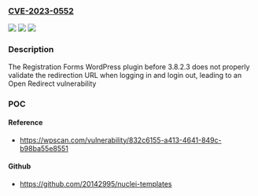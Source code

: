 ### [CVE-2023-0552](https://cve.mitre.org/cgi-bin/cvename.cgi?name=CVE-2023-0552)
![](https://img.shields.io/static/v1?label=Product&message=Registration%20Forms&color=blue)
![](https://img.shields.io/static/v1?label=Version&message=3.8.1.4%3C%203.8.2.3%20&color=brighgreen)
![](https://img.shields.io/static/v1?label=Vulnerability&message=CWE-601%20URL%20Redirection%20to%20Untrusted%20Site%20('Open%20Redirect')&color=brighgreen)

### Description

The Registration Forms WordPress plugin before 3.8.2.3 does not properly validate the redirection URL when logging in and login out, leading to an Open Redirect vulnerability

### POC

#### Reference
- https://wpscan.com/vulnerability/832c6155-a413-4641-849c-b98ba55e8551

#### Github
- https://github.com/20142995/nuclei-templates

